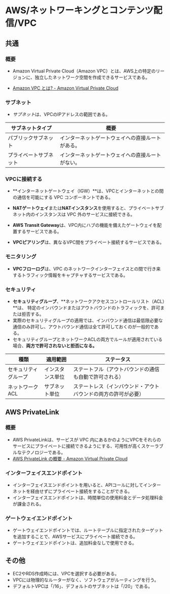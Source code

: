 # AWS/ネットワーキングとコンテンツ配信/VPC

## 共通

### 概要

- Amazon Virtual Private Cloud（Amazon VPC）とは、AWS上の特定のリージョンに、独立したネットワーク空間を作成できるサービスである。

- [Amazon VPC とは? - Amazon Virtual Private Cloud](https://docs.aws.amazon.com/ja_jp/vpc/latest/userguide/what-is-amazon-vpc.html)

### サブネット

- *サブネット*は、VPCのIPアドレスの範囲である。

| サブネットタイプ       | 概要                                             |
| ---------------------- | ------------------------------------------------ |
| パブリックサブネット   | インターネットゲートウェイへの直接ルートがある。 |
| プライベートサブネット | インターネットゲートウェイへの直接ルートがない。 |

### VPCに接続する

- **インターネットゲートウェイ（IGW）**は、VPCとインターネットとの間の通信を可能にする VPC コンポーネントである。

- **NATゲートウェイ**または**NATインスタンス**を使用すると、プライベートサブネット内のインスタンスは VPC 外のサービスに接続できる。

- **AWS Transit Gateway**は、VPC内にハブの機能を備えたゲートウェイを配置するサービスである。

- **VPCピアリング**は、異なるVPC間をプライベート接続するサービスである。

### モニタリング

- **VPCフローログ**は、VPC のネットワークインターフェイスとの間で行き来するトラフィック情報をキャプチャするサービスである。

### セキュリティ

- **セキュリティグループ**、**ネットワークアクセスコントロールリスト（ACL）**は、
  特定のインバウンドまたはアウトバウンドのトラフィックを、許可または拒否する。
- 実際のセキュリティグループの適用では、インバウンド通信は最低限必要な通信のみ許可し、アウトバウンド通信は全て許可しておくのが一般的である。
- セキュリティグループとネットワークACLの両方でルールが適用されている場合、**両方で許可されないと拒否になる。**

| 種類                 | 適用範囲         | ステータス                                                   |
| -------------------- | ---------------- | ------------------------------------------------------------ |
| セキュリティグループ | インスタンス単位 | ステートフル（アウトバウンドの通信も自動で許可される）       |
| ネットワークACL      | サブネット単位   | ステートレス（インバウンド・アウトバウンドの両方の許可が必要） |

## AWS PrivateLink

### 概要

- AWS PrivateLinkは、サービスが VPC 内にあるかのようにVPCをそれらのサービスにプライベートに接続できるようにする、可用性が高くスケーラブルなテクノロジーである。
- [AWS PrivateLink の概要 - Amazon Virtual Private Cloud](https://docs.aws.amazon.com/ja_jp/vpc/latest/privatelink/what-is-privatelink.html)

### インターフェイスエンドポイント

- インターフェイスエンドポイントを用いると、APIコールに対してインターネットを経由せずにプライベート接続をすることができる。
- インターフェイスエンドポイントは、時間単位の使用料金とデータ処理料金が課金される。

### ゲートウェイエンドポイント

- ゲートウェイエンドポイントでは、ルートテーブルに指定されたターゲットを追加することで、AWSサービスにプライベート接続できる。
- ゲートウェイエンドポイントは、追加料金なしで使用できる。

## その他

- EC2やRDS作成時には、VPCを選択する必要がある。
- VPCには物理的なルーターがなく、ソフトウェアがルーティングを行う。
- デフォルトVPCは「/16」、デフォルトのサブネットは「/20」である。
